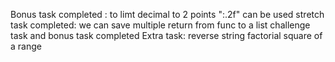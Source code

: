 Bonus task completed : to limt decimal to 2 points ":.2f" can be used
stretch task completed: we can save multiple return from func to a list
challenge task and bonus task completed
Extra task:
reverse string
factorial
square of a range